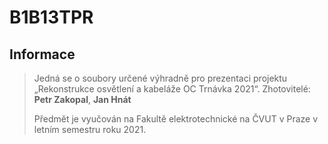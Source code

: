 # B1B13TPR
## Informace
>
> Jedná se o soubory určené výhradně pro prezentaci projektu „Rekonstrukce osvětlení a kabeláže OC Trnávka 2021“.
> Zhotovitelé: **Petr Zakopal**, **Jan Hnát**
>
>Předmět je vyučován na Fakultě elektrotechnické na ČVUT v Praze v letním semestru roku 2021.

